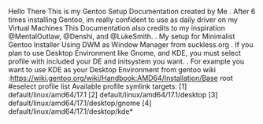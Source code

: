 Hello There 
This is my Gentoo Setup Documentation created by Me
.
After 6 times installing Gentoo, im really confident to use as daily driver on my Virtual Machines
This Documentation also credits to my inspiration @MentalOutlaw, @Denshi, and @LukeSmith.
.
My setup for Minimalist Gentoo Installer Using DWM as Window Manager from suckless.org
.
If you plan to use Desktop Environment like Gnome, and KDE, you must select profile with included your DE and initsystem you want. 
.
For example you want to use KDE as your Desktop Environment from gentoo wiki :https://wiki.gentoo.org/wiki/Handbook:AMD64/Installation/Base
root #eselect profile list
Available profile symlink targets:
  [1]   default/linux/amd64/17.1 
  [2]   default/linux/amd64/17.1/desktop
  [3]   default/linux/amd64/17.1/desktop/gnome
  [4]   default/linux/amd64/17.1/desktop/kde*
